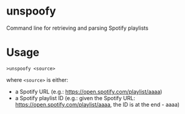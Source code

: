 # unspoofy
Command line for retrieving and parsing Spotify playlists

# Usage
`>unspoofy <source>`

where `<source>` is either:
* a Spotify URL (e.g.: https://open.spotify.com/playlist/aaaa)
* a Spotify playlist ID (e.g.: given the Spotify URL: https://open.spotify.com/playlist/aaaa, the ID is at the end - aaaa)
